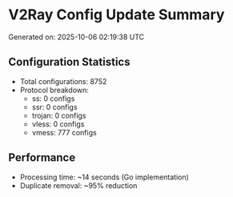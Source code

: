 # V2Ray Config Update Summary
Generated on: 2025-10-06 02:19:38 UTC

## Configuration Statistics
- Total configurations: 8752
- Protocol breakdown:
  - ss: 0 configs
  - ssr: 0 configs
  - trojan: 0 configs
  - vless: 0 configs
  - vmess: 777 configs

## Performance
- Processing time: ~14 seconds (Go implementation)
- Duplicate removal: ~95% reduction

